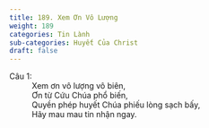 ```yaml
---
title: 189. Xem Ơn Vô Lượng
weight: 189
categories: Tin Lành
sub-categories: Huyết Của Christ
draft: false
---
```

<dl><dt>Câu 1:</dt><dd data-verse="1">Xem ơn vô lượng vô biên, <br/>Ơn từ Cứu Chúa phổ biến, <br/>Quyền phép huyết Chúa phiếu lòng sạch bấy, <br/>Hãy mau mau tin nhận ngay. </dd></dl>